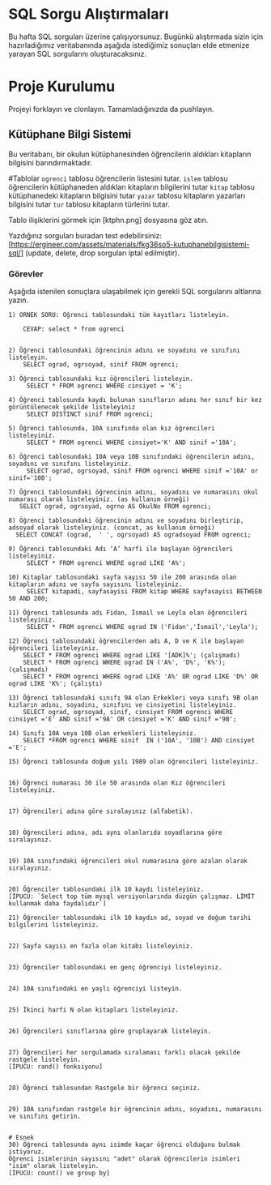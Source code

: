 # SQL Sorgu Alıştırmaları

Bu hafta SQL sorguları üzerine çalışıyorsunuz. Bugünkü alıştırmada sizin için hazırladığımız veritabanında aşağıda istediğimiz sonuçları elde etmenize yarayan SQL sorgularını oluşturacaksınız.

# Proje Kurulumu

Projeyi forklayın ve clonlayın. Tamamladığınızda da pushlayın.

## Kütüphane Bilgi Sistemi

Bu veritabanı, bir okulun kütüphanesinden öğrencilerin aldıkları kitapların bilgisini barındırmaktadır.

#Tablolar
`ogrenci` tablosu öğrencilerin listesini tutar.
`islem` tablosu öğrencilerin kütüphaneden aldıkları kitapların bilgilerini tutar
`kitap` tablosu kütüphanedeki kitapların bilgisini tutar
`yazar` tablosu kitapların yazarları bilgisini tutar
`tur` tablosu kitapların türlerini tutar.

Tablo ilişiklerini görmek için [ktphn.png] dosyasına göz atın.

Yazdığınız sorguları buradan test edebilirsiniz: [https://ergineer.com/assets/materials/fkg36so5-kutuphanebilgisistemi-sql/] (update, delete, drop sorguları iptal edilmiştir).

### Görevler

Aşağıda istenilen sonuçlara ulaşabilmek için gerekli SQL sorgularını altlarına yazın.

    1) ÖRNEK SORU: Öğrenci tablosundaki tüm kayıtları listeleyin.

    	CEVAP: select * from ogrenci


    2) Öğrenci tablosundaki öğrencinin adını ve soyadını ve sınıfını listeleyin.
        SELECT ograd, ogrsoyad, sinif FROM ogrenci;

    3) Öğrenci tablosundaki kız öğrencileri listeleyin.
         SELECT * FROM ogrenci WHERE cinsiyet = 'K';

    4) Öğrenci tablosunda kaydı bulunan sınıfların adını her sınıf bir kez görüntülenecek şekilde listeleyiniz
    	 SELECT DISTINCT sinif FROM ogrenci;

    5) Öğrenci tablosunda, 10A sınıfında olan kız öğrencileri listeleyiniz.
    	 SELECT * FROM ogrenci WHERE cinsiyet='K' AND sinif ='10A';

    6) Öğrenci tablosundaki 10A veya 10B sınıfındaki öğrencilerin adını, soyadını ve sınıfını listeleyiniz.
         SELECT ograd, ogrsoyad, sinif FROM ogrenci WHERE sinif ='10A' or sinif='10B';

    7) Öğrenci tablosundaki öğrencinin adını, soyadını ve numarasını okul numarası olarak listeleyiniz. (as kullanım örneği)
       SELECT ograd, ogrsoyad, ogrno AS OkulNo FROM ogrenci;

    8) Öğrenci tablosundaki öğrencinin adını ve soyadını birleştirip, adsoyad olarak listeleyiniz. (concat, as kullanım örneği)
      SELECT CONCAT (ograd,  ' ', ogrsoyad) AS ogradsoyad FROM ogrenci;

    9) Öğrenci tablosundaki Adı ‘A’ harfi ile başlayan öğrencileri listeleyiniz.
    	 SELECT * FROM ogrenci WHERE ograd LIKE 'A%';

    10) Kitaplar tablosundaki sayfa sayısı 50 ile 200 arasında olan kitapların adını ve sayfa sayısını listeleyiniz.
    	 SELECT kitapadi, sayfasayisi FROM kitap WHERE sayfasayisi BETWEEN 50 AND 200;

    11) Öğrenci tablosunda adı Fidan, İsmail ve Leyla olan öğrencileri listeleyiniz.
    	 SELECT * FROM ogrenci WHERE ograd IN ('Fidan','İsmail','Leyla');

    12) Öğrenci tablosundaki öğrencilerden adı A, D ve K ile başlayan öğrencileri listeleyiniz.
    	SELECT * FROM ogrenci WHERE ograd LIKE '[ADK]%'; (çalışmadı)
    	SELECT * FROM ogrenci WHERE ograd IN ('A%', 'D%', 'K%'); (çalışmadı)
    	SELECT * FROM ogrenci WHERE ograd LIKE 'A%' OR ograd LIKE 'D%' OR ograd LIKE 'K%'; (çalıştı)

    13) Öğrenci tablosundaki sınıfı 9A olan Erkekleri veya sınıfı 9B olan kızların adını, soyadını, sınıfını ve cinsiyetini listeleyiniz.
    	SELECT ograd, ogrsoyad, sinif, cinsiyet FROM ogrenci WHERE cinsiyet ='E' AND sinif ='9A' OR cinsiyet ='K' AND sinif ='9B';

    14) Sınıfı 10A veya 10B olan erkekleri listeleyiniz.
    	SELECT *FROM ogrenci WHERE sinif  IN ('10A', '10B') AND cinsiyet ='E';

    15) Öğrenci tablosunda doğum yılı 1989 olan öğrencileri listeleyiniz.


    16) Öğrenci numarası 30 ile 50 arasında olan Kız öğrencileri listeleyiniz.


    17) Öğrencileri adına göre sıralayınız (alfabetik).


    18) Öğrencileri adına, adı aynı olanlarıda soyadlarına göre sıralayınız.


    19) 10A sınıfındaki öğrencileri okul numarasına göre azalan olarak sıralayınız.


    20) Öğrenciler tablosundaki ilk 10 kaydı listeleyiniz.
    [İPUCU: `Select top tüm mysql versiyonlarında düzgün çalışmaz. LİMİT kullanmak daha faydalıdır`]

    21) Öğrenciler tablosundaki ilk 10 kaydın ad, soyad ve doğum tarihi bilgilerini listeleyiniz.


    22) Sayfa sayısı en fazla olan kitabı listeleyiniz.


    23) Öğrenciler tablosundaki en genç öğrenciyi listeleyiniz.


    24) 10A sınıfındaki en yaşlı öğrenciyi listeyin.


    25) İkinci harfi N olan kitapları listeleyiniz.


    26) Öğrencileri sınıflarına göre gruplayarak listeleyin.


    27) Öğrencileri her sorgulamada sıralaması farklı olacak şekilde rastgele listeleyin.
    [İPUCU: rand() fonksiyonu]


    28) Öğrenci tablosundan Rastgele bir öğrenci seçiniz.


    29) 10A sınıfından rastgele bir öğrencinin adını, soyadını, numarasını ve sınıfını getirin.


    # Esnek
    30) Öğrenci tablosunda aynı isimde kaçar öğrenci olduğunu bulmak istiyoruz.
    Öğrenci isimlerinin sayısını "adet" olarak öğrencilerin isimleri "isim" olarak listeleyin.
    [İPUCU: count() ve group by]
